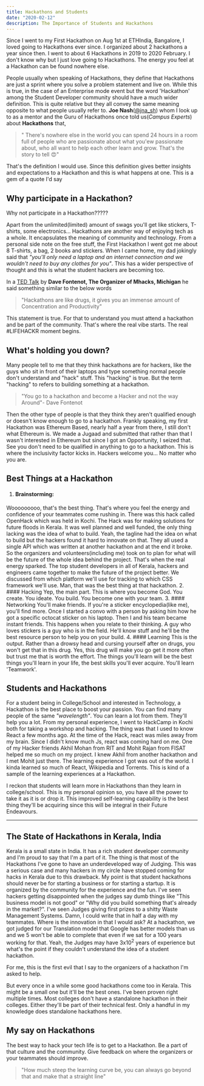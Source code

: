 ```yaml
---
title: Hackathons and Students
date: "2020-02-12"
description: The Importance of Students and Hackathons
---
```

Since I went to my First Hackathon on Aug 1st at ETHIndia, Bangalore, I loved going to Hackathons ever since. I organized about 2 hackathons a year since then. I went to about 6 Hackathons in 2019 to 2020 February. I don't know why but I just love going to Hackathons. The energy you feel at a Hackathon can be found nowhere else. 

People usually when speaking of Hackathons, they define that Hackathons are just a sprint where you solve a problem statement and live on. While this is true, in the case of an Enterprise mode event but the word 'Hackathon' among the Student Developer community should have a much wider definition. This is quite relative but they all convey the same meaning opposite to what people usually refer to. **Joe Nash**([@jna_sh](https://twitter.com/jna_sh)) whom I look up to as a mentor and the Guru of Hackathons once told us(*Campus Experts*) about **Hackathons** that,

> " There's nowhere else in the world you can spend 24 hours in a room full of people who are passionate about what you'ew passionate about, who all want to help each other learn and grow. That's the story to tell 😍"

That's the definition I would use. Since this definition gives better insights and expectations to a Hackathon and this is what happens at one. This is a gem of a quote I'd say

## Why participate in a Hackathon?
Why not participate in a Hackathon????? 

Apart from the unlimited(limited) amount of swags you'll get like stickers, T-shirts, some electronics... Hackathons are another way of enjoying tech as a whole. It encapsulates the meaning of community and technology. From a personal side note on the free stuff, the First Hackathon I went got me about 8 T-shirts, a bag, 2 books and stickers. When I came home, my dad jokingly said that *"you'll only need a laptop and an internet connection and we wouldn't need to buy any clothes for you"*. This has a wider perspective of thought and this is what the student hackers are becoming too. 

In a [TED Talk](https://www.youtube.com/watch?v=6VakF2hZFPQ) by **Dave Fontenot, The Organizer of Mhacks, Michigan** he said something similar to the below words

> "Hackathons are like drugs, it gives you an immense amount of Concentration and Productivity"

This statement is true. For that to understand you must attend a hackathon and be part of the community. That's where the real vibe starts. The real #LIFEHACKR moment begins. 

## What's holding you down?

Many people tell to me that they think hackathons are for hackers, like the guys who sit in front of their laptops and type something normal people don't understand and "hack" stuff. This "hacking" is true. But the term "hacking" to refers to building something at a hackathon.

> "You go to a hackathon and become a Hacker and not the way Around"- Dave Fontenot

Then the other type of people is that they think they aren't qualified enough or doesn't know enough to go to a hackathon. Frankly speaking, my first Hackathon was Ethereum Based, nearly half a year from there, I still don't what Ethereum is. We made a Jugaad and submitted that rather than that I wasn't interested in Ethereum but since I got an Opportunity, I seized that. See you don't need to be qualified in anything to go to a hackathon. This is where the inclusivity factor kicks in. Hackers welcome you... No matter who you are.

## Best Things at a Hackathon
1. #### Brainstorming:    
Wooooooooo, that's the best thing. That's where you feel the energy and confidence of your teammates come rushing in. There was this hack called OpenHack which was held in Kochi. The Hack was for making solutions for future floods in Kerala. It was well planned and well funded, the only thing lacking was the idea of what to build. Yeah, the tagline had the idea on what to build but the hackers found it hard to innovate on that. They all used a single API which was written at another hackathon and at the end it broke. So the organizers and volunteers(including me) took on to plan for what will be the future of the whole idea behind the project. That's when the real energy sparked. The top student developers in all of Kerala, hackers and engineers came together to make the future of the project better. We discussed from which platform we'll use for tracking to which CSS framework we'll use. Man, that was the best thing at that hackathon.
2. #### Hacking
Yep, the main part. This is where you become God. You create. You ideate. You build. You become one with your team.
3. #### Networking
You'll make friends. If you're a sticker encyclopedia(like me), you'll find more. Once I started a convo with a person by asking him how he got a specific octocat sticker on his laptop. Then I and his team became instant friends. This happens when you relate to their thinking. A guy who loves stickers is a guy who is in the field. He'll know stuff and he'll be the best resource person to help you on your build.
4. #### Learning
This is the output. Rather than a drowsy head and cursing yourself after on drugs, you won't get that in this drug. Yes, this drug will make you go get it more often but trust me that is worth the effort. The things you'll learn will be the best things you'll learn in your life, the best skills you'll ever acquire. You'll learn 'Teamwork'.

## Students and Hackathons
For a student being in College/School and interested in Technology, a Hackathon is the best place to boost your passion. You can find many people of the same *"wavelength"*. You can learn a lot from them. They'll help you a lot. From my personal experience, I went to HackCamp in Kochi both for taking a workshop and hacking. The thing was that I used to know React a few months ago. At the time of the Hack, react was miles away from my brain. Since I didn't know much Js, react was coming hard on me. One of my Hacker friends Akhil Mohan from RIT and Mohit Rajan from FISAT helped me so much on my project. I knew Akhil from another hackathon and I met Mohit just there. The learning experience I got was out of the world. I kinda learned so much of React, Wikipedia and Torrents. This is kind of a sample of the learning experiences at a Hackathon.    

I reckon that students will learn more in Hackathons than they learn in college/school. This is my personal opinion so, you have all the power to take it as it is or drop it. This improved self-learning capability is the best thing they'll be acquiring since this will be integral in their Future Endeavours.

-------

## The State of Hackathons in Kerala, India
Kerala is a small state in India. It has a rich student developer community and I'm proud to say that I'm a part of it. The thing is that most of the Hackathons I've gone to have an underdeveloped way of Judging. This was a serious case and many hackers in my circle have stopped coming for hacks in Kerala due to this drawback. My point is that student hackathons should never be for starting a business or for starting a startup. It is organized by the community for the experience and the fun. I've seen hackers getting disappointed when the judges say dumb things like "This business model is not good" or "Why did you build something that's already in the market?". I've seen Judges giving first prizes to a shitty Waste Management Systems. Damn, I could write that in half a day with my teammates. Where is the innovation in that I would ask? At a hackathon, we got judged for our Translation model that Google has better models than us and we 5 won't be able to complete that even if we sat for a 100 years working for that. Yeah, the Judges may have 3x10<sup>2</sup> years of experience but what's the point if they couldn't understand the idea of a student hackathon. 

For me, this is the first evil that I say to the organizers of a hackathon I'm asked to help.

But every once in a while some good hackathons come too in Kerala. This might be a small one but it'll be the best ones. I've been proven right multiple times. Most colleges don't have a standalone hackathon in their colleges. Either they'll be part of their technical fest. Only a handful in my knowledge does standalone hackathons here.

## My say on Hackathons
The best way to hack your tech life is to get to a Hackathon. Be a part of that culture and the community. Give feedback on where the organizers or your teammates should improve. 

> "How much steep the learning curve be, you can always go beyond that and make that a straight line"
